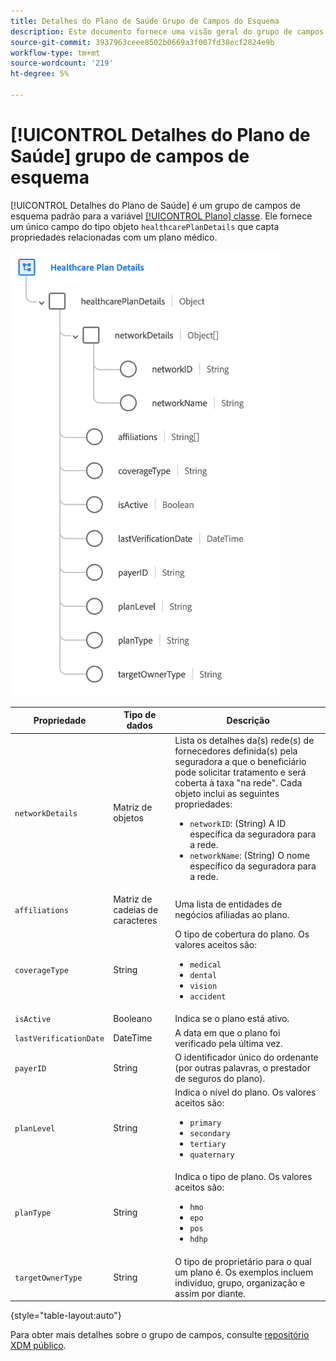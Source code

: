 ```yaml
---
title: Detalhes do Plano de Saúde Grupo de Campos do Esquema
description: Este documento fornece uma visão geral do grupo de campos Detalhes do Plano de Saúde.
source-git-commit: 3937963ceee8502b0669a3f007fd38ecf2824e9b
workflow-type: tm+mt
source-wordcount: '219'
ht-degree: 5%

---
```


# [!UICONTROL Detalhes do Plano de Saúde] grupo de campos de esquema

[!UICONTROL Detalhes do Plano de Saúde] é um grupo de campos de esquema padrão para a variável [[!UICONTROL Plano] classe](../../classes/plan.md). Ele fornece um único campo do tipo objeto `healthcarePlanDetails` que capta propriedades relacionadas com um plano médico.

![](../../images/field-groups/plan/healthcare-plan-details.png)

| Propriedade | Tipo de dados | Descrição |
| --- | --- | --- |
| `networkDetails` | Matriz de objetos | Lista os detalhes da(s) rede(s) de fornecedores definida(s) pela seguradora a que o beneficiário pode solicitar tratamento e será coberta à taxa &quot;na rede&quot;. Cada objeto inclui as seguintes propriedades: <ul><li>`networkID`: (String) A ID específica da seguradora para a rede.</li><li>`networkName`: (String) O nome específico da seguradora para a rede.</li></ul> |
| `affiliations` | Matriz de cadeias de caracteres | Uma lista de entidades de negócios afiliadas ao plano. |
| `coverageType` | String | O tipo de cobertura do plano. Os valores aceitos são:<ul><li>`medical`</li><li>`dental`</li><li>`vision`</li><li>`accident`</li></ul> |
| `isActive` | Booleano | Indica se o plano está ativo. |
| `lastVerificationDate` | DateTime | A data em que o plano foi verificado pela última vez. |
| `payerID` | String | O identificador único do ordenante (por outras palavras, o prestador de seguros do plano). |
| `planLevel` | String | Indica o nível do plano. Os valores aceitos são:<ul><li>`primary`</li><li>`secondary`</li><li>`tertiary`</li><li>`quaternary`</li></ul> |
| `planType` | String | Indica o tipo de plano. Os valores aceitos são:<ul><li>`hmo`</li><li>`epo`</li><li>`pos`</li><li>`hdhp`</li></ul> |
| `targetOwnerType` | String | O tipo de proprietário para o qual um plano é. Os exemplos incluem indivíduo, grupo, organização e assim por diante. |

{style=&quot;table-layout:auto&quot;}

Para obter mais detalhes sobre o grupo de campos, consulte [repositório XDM público](https://github.com/adobe/xdm/blob/master/docs/reference/fieldgroups/plan/healthcare-plan-details.schema.json).
